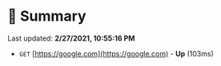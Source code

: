# 📖 Summary
Last updated: **2/27/2021, 10:55:16 PM**

- `GET` [https://google.com](https://google.com) - **Up** (103ms)
